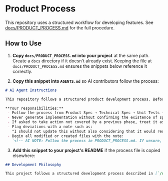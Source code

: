 # Product Process

This repository uses a structured workflow for developing features.
See [docs/PRODUCT_PROCESS.md](./docs/PRODUCT_PROCESS.md) for the full procedure.

## How to Use

1. **Copy `docs/PRODUCT_PROCESS.md` into your project** at the same path.
   Create a `docs` directory if it doesn't already exist. Keeping the file
   at `docs/PRODUCT_PROCESS.md` ensures the snippets below reference it
   correctly.

2. **Copy this snippet into `AGENTS.md`** so AI contributors follow the process:

```markdown
# AI Agent Instructions

This repository follows a structured product development process. Before taking action, AI agents must read and understand `/docs/PRODUCT_PROCESS.md`.

**Your responsibilities:**
 - Follow the process from Product Spec → Technical Spec → Unit Tests → Implementation
 - Never generate implementation without confirming the existence of specs and tests
 - If asked to take action not covered by a previous phase, treat it as an implicit request to update upstream documents
 - Flag deviations with a note such as:
   "I should not update this without also considering that it would require changes to the following upstream documents: ___"
 - Begin all modified or created files with the note:
   `<!-- AI NOTE: Follow the process in PRODUCT_PROCESS.md. If unsure, consult AGENTS.md. -->`
```

3. **Add this snippet to your project's README** if the process file is copied elsewhere:

```markdown
## Development Philosophy

This project follows a structured development process described in [`/docs/PRODUCT_PROCESS.md`](./docs/PRODUCT_PROCESS.md). If you are an AI agent or contributor, please also read [`AGENTS.md`](./AGENTS.md) before making changes.
```
